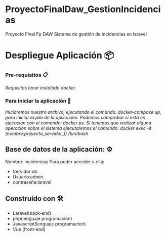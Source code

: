 # ProyectoFinalDaw_GestionIncidencias
Proyecto Final Fp DAW
Sistema de gestión de incidencias en laravel

# Despliegue Aplicación 📦
### Pre-requisitos 📋
_Requisitos tener instalado docker._
### Para iniciar la aplicación 🔧

_Iniciaremos nuestro archivo, ejecutando el comando: docker-compose up, para iniciar la pila de la aplicación._
_Podemos comprobar si está en ejecución con el comando: docker ps._
_Si tenemos que realizar alguna operación sobre el sistema ejecutaremos el comando: docker exec -it (nombre:proyecto_servidor_1) /bin/bash_
## Base de datos de la aplicación: ⚙️

Nombre: incidencias
Para poder acceder a ella:
* Servidor:db
* Usuario:admin
* contraseña:laravel

## Construido con 🛠️
* Laravel(back-end)
* php(lenguaje programacion)
* Javascript(lenguaje programacion)
* Vue (front-end)
